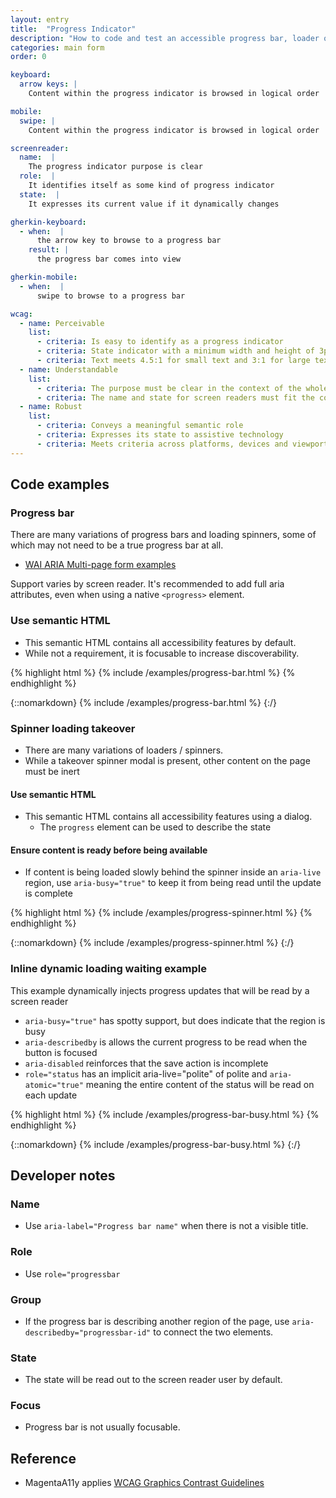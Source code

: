 ```yaml
---
layout: entry
title:  "Progress Indicator"
description: "How to code and test an accessible progress bar, loader or spinner for Web"
categories: main form
order: 0

keyboard:
  arrow keys: |
    Content within the progress indicator is browsed in logical order

mobile:
  swipe: |
    Content within the progress indicator is browsed in logical order

screenreader:
  name:  |
    The progress indicator purpose is clear
  role:  |
    It identifies itself as some kind of progress indicator
  state:  |
    It expresses its current value if it dynamically changes

gherkin-keyboard: 
  - when:  |
      the arrow key to browse to a progress bar
    result: |
      the progress bar comes into view

gherkin-mobile:
  - when:  |
      swipe to browse to a progress bar

wcag:
  - name: Perceivable
    list:
      - criteria: Is easy to identify as a progress indicator
      - criteria: State indicator with a minimum width and height of 3px has at least 3:1 contrast ratio, or 4.5:1 if smaller
      - criteria: Text meets 4.5:1 for small text and 3:1 for large text
  - name: Understandable
    list:
      - criteria: The purpose must be clear in the context of the whole page
      - criteria: The name and state for screen readers must fit the context
  - name: Robust
    list:
      - criteria: Conveys a meaningful semantic role
      - criteria: Expresses its state to assistive technology
      - criteria: Meets criteria across platforms, devices and viewports
---
```


## Code examples

### Progress bar

There are many variations of progress bars and loading spinners, some of which may not need to be a true progress bar at all.

- [WAI ARIA Multi-page form examples](https://www.w3.org/WAI/tutorials/forms/multi-page/)

Support varies by screen reader. It's recommended to add full aria attributes, even when using a native `<progress>` element.

### Use semantic HTML

- This semantic HTML contains all accessibility features by default. 
- While not a requirement, it is focusable to increase discoverability.

{% highlight html %}
{% include /examples/progress-bar.html %}
{% endhighlight %}

{::nomarkdown}
<example>
{% include /examples/progress-bar.html %}
</example>
{:/}

### Spinner loading takeover

- There are many variations of loaders / spinners.
- While a takeover spinner modal is present, other content on the page must be inert

#### Use semantic HTML

- This semantic HTML contains all accessibility features using a dialog.
  - The `progress` element can be used to describe the state

#### Ensure content is ready before being available

- If content is being loaded slowly behind the spinner inside an `aria-live` region, use `aria-busy="true"` to keep it from being read until the update is complete

{% highlight html %}
{% include /examples/progress-spinner.html %}
{% endhighlight %}

{::nomarkdown}
<example>
{% include /examples/progress-spinner.html %}
</example>
{:/}

### Inline dynamic loading waiting example

This example dynamically injects progress updates that will be read by a screen reader

- `aria-busy="true"` has spotty support, but does indicate that the region is busy
- `aria-describedby` is allows the current progress to be read when the button is focused
- `aria-disabled` reinforces that the save action is incomplete
- `role="status` has an implicit aria-live="polite" of polite and `aria-atomic="true"` meaning the entire content of the status will be read on each update

{% highlight html %}
{% include /examples/progress-bar-busy.html %}
{% endhighlight %}

{::nomarkdown}
<example>
{% include /examples/progress-bar-busy.html %}
</example>
{:/}

## Developer notes

### Name
- Use `aria-label="Progress bar name"` when there is not a visible title.

### Role
- Use `role="progressbar`

### Group
- If the progress bar is describing another region of the page, use `aria-describedby="progressbar-id"` to connect the two elements.

### State
- The state will be read out to the screen reader user by default.

### Focus
- Progress bar is not usually focusable.

## Reference

- MagentaA11y applies [WCAG Graphics Contrast Guidelines](https://www.w3.org/WAI/GL/low-vision-a11y-tf/wiki/Graphics_Contrast)
